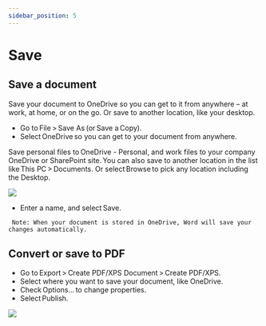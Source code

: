```yaml
---
sidebar_position: 5
---
```


# Save

## Save a document

Save your document to OneDrive so you can get to it from anywhere – at work, at home, or on the go. Or save to another location, like your desktop.

- Go to File > Save As (or Save a Copy).
- Select OneDrive so you can get to your document from anywhere.

Save personal files to OneDrive - Personal, and work files to your company OneDrive or SharePoint site. You can also save to another location in the list like This PC > Documents. Or select Browse to pick any location including the Desktop.

![](https://lh7-us.googleusercontent.com/RWtPWeeO0oqXEEhm_xYLMpIdHPHYLqcj3HgEz81EaGbPXNq5sd7gZmc95zdkyYd0iwmNTdkqgvnh4NjmdIMEBb0gfQVChB4YhbmRe5OP6BpyyMGk2bhXFNcQBVOBabjhgRBTBJv_nju5PsWuUOrCEkw)

- Enter a name, and select Save.

` Note: When your document is stored in OneDrive, Word will save your changes automatically.`

## Convert or save to PDF

- Go to Export > Create PDF/XPS Document > Create PDF/XPS.
- Select where you want to save your document, like OneDrive.
- Check Options... to change properties.
- Select Publish.

![](https://lh7-us.googleusercontent.com/vNv32--_Lx6H5TVG5-dZXBIs3hw4BsXK-yAQlQr43nu6VY-geO7pGeb1GMgIOK90AFFz64TVlJ8OVPLCh7CJPeojMgxgWxorCEXnKiJ3_p8ifsmmigbnL6D02sD3_vt9D04FhT5uqHcEut7x1qsJbk4)
